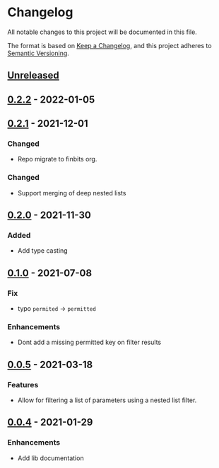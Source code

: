 # Changelog

All notable changes to this project will be documented in this file.

The format is based on [Keep a Changelog](https://keepachangelog.com/en/1.0.0/),
and this project adheres to [Semantic Versioning](https://semver.org/spec/v2.0.0.html).

## [Unreleased]

## [0.2.2] - 2022-01-05

## [0.2.1] - 2021-12-01

### Changed

- Repo migrate to finbits org.

### Changed

- Support merging of deep nested lists

## [0.2.0] - 2021-11-30

### Added

- Add type casting

## [0.1.0] - 2021-07-08

### Fix

- typo `permited` -> `permitted`

### Enhancements

- Dont add a missing permitted key on filter results

## [0.0.5] - 2021-03-18

### Features

- Allow for filtering a list of parameters using a nested list filter.

## [0.0.4] - 2021-01-29

### Enhancements

- Add lib documentation

[unreleased]: https://github.com/Finbits/strong_params/compare/v0.2.2...main
[0.2.2]: https://github.com/Finbits/strong_params/compare/v0.2.1...v0.2.2
[0.2.1]: https://github.com/Finbits/strong_params/compare/v0.2.0...v0.2.1
[0.2.0]: https://github.com/Finbits/strong_params/compare/v0.1.0...v0.2.0
[0.1.0]: https://github.com/Finbits/strong_params/compare/v0.0.5...v0.1.0
[0.0.5]: https://github.com/Finbits/strong_params/compare/v0.0.4...v0.0.5
[0.0.4]: https://github.com/Finbits/strong_params/compare/v0.0.3...v0.0.4
